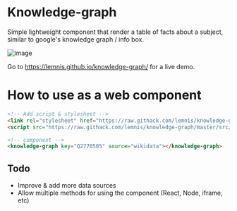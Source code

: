 # Knowledge-graph

Simple lightweight component that render a table of facts about a subject, similar to google's knowledge graph / info box.

![image](https://user-images.githubusercontent.com/3999815/198284396-094420fd-81e3-4bda-98f1-4669df99313b.png)

Go to https://lemnis.github.io/knowledge-graph/ for a live demo.

# How to use as a web component

```html
<!-- Add script & stylesheet -->
<link rel="stylesheet" href="https://raw.githack.com/lemnis/knowledge-graph/master/src/style.css">
<script src="https://raw.githack.com/lemnis/knowledge-graph/master/src/script.js" type="module"></script>

<!-- component -->
<knowledge-graph key="Q2770505" source="wikidata"></knowledge-graph>
```

## Todo

- Improve & add more data sources
- Allow multiple methods for using the component (React, Node, iframe, etc)
